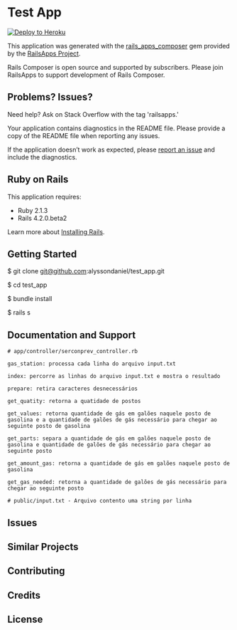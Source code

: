 Test App
================

[![Deploy to Heroku](https://www.herokucdn.com/deploy/button.png)](https://heroku.com/deploy)

This application was generated with the [rails_apps_composer](https://github.com/RailsApps/rails_apps_composer) gem
provided by the [RailsApps Project](http://railsapps.github.io/).

Rails Composer is open source and supported by subscribers. Please join RailsApps to support development of Rails Composer.

Problems? Issues?
-----------

Need help? Ask on Stack Overflow with the tag 'railsapps.'

Your application contains diagnostics in the README file. Please provide a copy of the README file when reporting any issues.

If the application doesn’t work as expected, please [report an issue](https://github.com/RailsApps/rails_apps_composer/issues)
and include the diagnostics.

Ruby on Rails
-------------

This application requires:

- Ruby 2.1.3
- Rails 4.2.0.beta2

Learn more about [Installing Rails](http://railsapps.github.io/installing-rails.html).

Getting Started
---------------

$ git clone git@github.com:alyssondaniel/test_app.git

$ cd test_app

$ bundle install

$ rails s

Documentation and Support
-------------------------

	# app/controller/serconprev_controller.rb

    gas_station: processa cada linha do arquivo input.txt

    index: percorre as linhas do arquivo input.txt e mostra o resultado

    prepare: retira caracteres desnecessários

    get_quatity: retorna a quatidade de postos

    get_values: retorna quantidade de gás em galões naquele posto de gasolina e a quantidade de galões de gás necessário para chegar ao seguinte posto de gasolina

    get_parts: separa a quantidade de gás em galões naquele posto de gasolina e quantidade de galões de gás necessário para chegar ao seguinte posto 

    get_amount_gas: retorna a quantidade de gás em galões naquele posto de gasolina

    get_gas_needed: retorna a quantidade de galões de gás necessário para chegar ao seguinte posto

	# public/input.txt - Arquivo contento uma string por linha

Issues
-------------

Similar Projects
----------------

Contributing
------------

Credits
-------

License
-------
